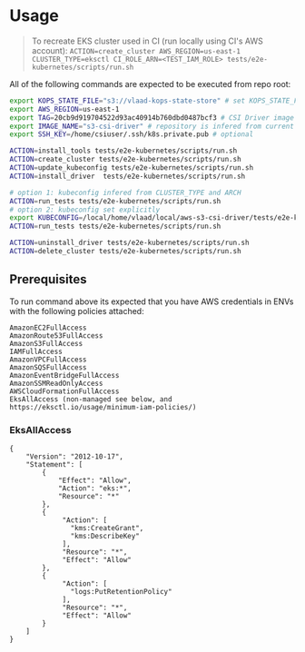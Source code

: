 
# Usage
> To recreate EKS cluster used in CI (run locally using CI's AWS account): `ACTION=create_cluster AWS_REGION=us-east-1 CLUSTER_TYPE=eksctl CI_ROLE_ARN=<TEST_IAM_ROLE> tests/e2e-kubernetes/scripts/run.sh`

All of the following commands are expected to be executed from repo root:

```bash
export KOPS_STATE_FILE="s3://vlaad-kops-state-store" # set KOPS_STATE_FILE to your bucket when running locally
export AWS_REGION=us-east-1
export TAG=20cb9d919704522d93ac40914b760dbd0487bcf3 # CSI Driver image tag to install
export IMAGE_NAME="s3-csi-driver" # repository is infered from current AWS account and region
export SSH_KEY=/home/csiuser/.ssh/k8s.private.pub # optional

ACTION=install_tools tests/e2e-kubernetes/scripts/run.sh
ACTION=create_cluster tests/e2e-kubernetes/scripts/run.sh
ACTION=update_kubeconfig tests/e2e-kubernetes/scripts/run.sh
ACTION=install_driver  tests/e2e-kubernetes/scripts/run.sh

# option 1: kubeconfig infered from CLUSTER_TYPE and ARCH
ACTION=run_tests tests/e2e-kubernetes/scripts/run.sh
# option 2: kubeconfig set explicitly
export KUBECONFIG=/local/home/vlaad/local/aws-s3-csi-driver/tests/e2e-kubernetes/csi-test-artifacts/s3-csi-cluster.kops.1.28.0.k8s.local.kubeconfig
ACTION=run_tests tests/e2e-kubernetes/scripts/run.sh

ACTION=uninstall_driver tests/e2e-kubernetes/scripts/run.sh
ACTION=delete_cluster tests/e2e-kubernetes/scripts/run.sh
```

## Prerequisites
To run command above its expected that you have AWS credentials in ENVs with the following policies attached:
```
AmazonEC2FullAccess
AmazonRoute53FullAccess
AmazonS3FullAccess
IAMFullAccess
AmazonVPCFullAccess
AmazonSQSFullAccess
AmazonEventBridgeFullAccess
AmazonSSMReadOnlyAccess
AWSCloudFormationFullAccess
EksAllAccess (non-managed see below, and https://eksctl.io/usage/minimum-iam-policies/)
```

### EksAllAccess
```
{
    "Version": "2012-10-17",
    "Statement": [
        {
            "Effect": "Allow",
            "Action": "eks:*",
            "Resource": "*"
        },
        {
             "Action": [
               "kms:CreateGrant",
               "kms:DescribeKey"
             ],
             "Resource": "*",
             "Effect": "Allow"
        },
        {
             "Action": [
               "logs:PutRetentionPolicy"
             ],
             "Resource": "*",
             "Effect": "Allow"
        }
    ]
}
```
